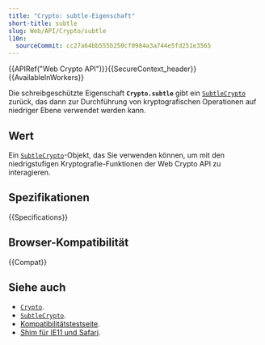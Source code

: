 ```yaml
---
title: "Crypto: subtle-Eigenschaft"
short-title: subtle
slug: Web/API/Crypto/subtle
l10n:
  sourceCommit: cc27a64bb555b250cf0984a3a744e5fd251e3565
---
```


{{APIRef("Web Crypto API")}}{{SecureContext_header}}{{AvailableInWorkers}}

Die schreibgeschützte Eigenschaft **`Crypto.subtle`** gibt ein [`SubtleCrypto`](/de/docs/Web/API/SubtleCrypto) zurück, das dann zur Durchführung von kryptografischen Operationen auf niedriger Ebene verwendet werden kann.

## Wert

Ein [`SubtleCrypto`](/de/docs/Web/API/SubtleCrypto)-Objekt, das Sie verwenden können, um mit den niedrigstufigen Kryptografie-Funktionen der Web Crypto API zu interagieren.

## Spezifikationen

{{Specifications}}

## Browser-Kompatibilität

{{Compat}}

## Siehe auch

- [`Crypto`](/de/docs/Web/API/Crypto).
- [`SubtleCrypto`](/de/docs/Web/API/SubtleCrypto).
- [Kompatibilitätstestseite](https://vibornoff.github.io/webcrypto-examples/index.html).
- [Shim für IE11 und Safari](https://github.com/vibornoff/webcrypto-shim).
